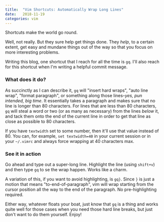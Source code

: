 ```yaml
---
title:  "Vim Shortcuts: Automatically Wrap Long Lines"
date:   2018-11-19
categories: vim
---
```


Shortcuts make the world go round.

Well, not really. But they sure help get things done. They _help_, to a certain
extent, get easy and mundane things out of the way so that you focus on more
interesting problems.

Writing this blog, one shortcut that I reach for all the time is `gq`. I'll also
reach for this shortcut when I'm writing a helpful commit message.

### What does it do?

As succinctly as I can describe it, `gq` will "insert hard wraps", "auto line
wrap", "format paragraph", or something along those lines–_yes, pun intended,
big time_. It essentially takes a paragraph and makes sure that no line is
longer than 80 characters. For lines that are less than 80 characters, `gq` will
steal a word or two (or as many as necessary) from the lines _below_ it, and
tack them onto the end of the current line in order to get that line as close
as possible to 80 characters.

If you have `textwidth` set to some number, then it'll use that value instead
of 80. You can, for example, `set textwidth=40` in your current session or in
your `~/.vimrc` and always force wrapping at 40 characters max.

### See it in action

Go ahead and type out a super-long line. Highlight the line (using `shift+v`)
and then type `gq` to se the wrap happen. Works like a charm.

A variation of this, if you want to avoid highlighting, is `gq}`. Since `}` is
just a motion that means "to-end-of-paragraph", vim will wrap starting from the
cursor position all the way to the end of the paragraph. No pre-highlighting
required.

Either way, whatever floats your boat, just know that `gq` is a thing and works
quite well for those cases when you need those hard line breaks, but just don't
want to do them yourself. Enjoy!
